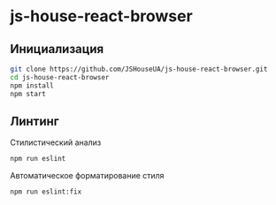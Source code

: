 # js-house-react-browser
## Инициализация
```bash
git clone https://github.com/JSHouseUA/js-house-react-browser.git
cd js-house-react-browser
npm install
npm start
```
## Линтинг
Cтилистический анализ
```bash
npm run eslint
```
Автоматическое форматирование стиля
```bash
npm run eslint:fix
```
